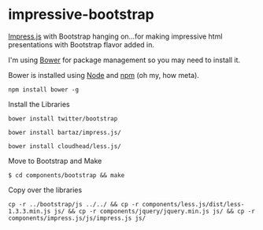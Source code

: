impressive-bootstrap
====================

[Impress.js](https://github.com/bartaz/impress.js) with Bootstrap hanging on…for making impressive html presentations with Bootstrap flavor added in.

I'm using [Bower](https://github.com/twitter/bower) for package management so you may need to install it.
<a name="installing-bower" class="anchor" href="#installing-bower"><span class="mini-icon mini-icon-link"></span></a>
<p>Bower is installed using <a href="http://nodejs.org/">Node</a> and <a href="http://npmjs.org/">npm</a> (oh my, how meta).</p>
<pre><code>npm install bower -g</code></pre>
Install the Libraries
<pre><code>bower install twitter/bootstrap</code></pre>
<pre><code>bower install bartaz/impress.js/</code></pre>
<pre><code>bower install cloudhead/less.js/</code></pre>
Move to Bootstrap and Make
<pre><code>$ cd components/bootstrap && make</code></pre>
Copy over the libraries
<pre><code>cp -r ../bootstrap/js ../../ && cp -r components/less.js/dist/less-1.3.3.min.js js/ && cp -r components/jquery/jquery.min.js js/ && cp -r components/impress.js/js/impress.js js/</pre></code>
